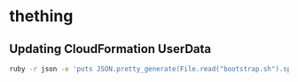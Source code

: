 # thething

## Updating CloudFormation UserData

```bash
ruby -r json -e 'puts JSON.pretty_generate(File.read("bootstrap.sh").split(/(?<=\n)/))'
```
